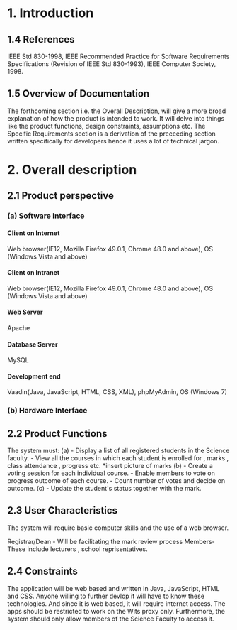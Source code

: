 # 1. Introduction
## 1.4 References
IEEE Std 830-1998, IEEE Recommended Practice for Software Requirements Specifications 
(Revision of IEEE Std 830-1993), IEEE Computer Society, 1998.

## 1.5 Overview of Documentation
The forthcoming section i.e. the Overall Description, will give a more broad explanation of how the product
is intended to work. It will delve into things like the product functions, design constraints, assumptions etc.
The  Specific Requirements section is a derivation of the preceeding section written specifically for developers
hence it uses a lot of technical jargon.

# 2. Overall description
## 2.1 Product perspective
### (a) Software Interface
#### Client on Internet
Web browser(IE12, Mozilla Firefox 49.0.1, Chrome 48.0 and above), OS (Windows Vista and above)
#### Client on Intranet
Web browser(IE12, Mozilla Firefox 49.0.1, Chrome 48.0 and above), OS (Windows Vista and above)
#### Web Server
Apache
#### Database Server
MySQL
#### Development end
Vaadin(Java, JavaScript, HTML, CSS, XML), phpMyAdmin, OS (Windows 7)
### (b) Hardware Interface
## 2.2 Product Functions
The system must:
(a) - Display a list of all registered students in the Science faculty.
    - View all the courses in which each student is enrolled for , marks , class attendance , progress etc. *insert picture of marks
(b) - Create a voting session for each individual course. 
    - Enable members to vote on progress outcome of each course. 
    - Count number of votes and decide on outcome. 
(c) - Update the student's status together with the mark.

## 2.3 User Characteristics 
The system will require basic computer skills and the use of a web browser.

Registrar/Dean - Will be facilitating the mark review process
Members- These include lecturers , school reprisentatives.

## 2.4 Constraints
The application will be web based and written in Java, JavaScript, HTML and CSS. Anyone willing to further devlop it will
have to know these technologies. 
And since it is web based, it will require internet access. The apps should be restricted to work on the Wits proxy only.
Furthermore, the system should only allow members of the Science Faculty to access it.

